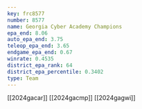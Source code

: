 ```yaml
---
key: frc8577
number: 8577
name: Georgia Cyber Academy Champions
epa_end: 8.06
auto_epa_end: 3.75
teleop_epa_end: 3.65
endgame_epa_end: 0.67
winrate: 0.4535
district_epa_rank: 64
district_epa_percentile: 0.3402
type: Team
---
```

[[2024gacar]]
[[2024gacmp]]
[[2024gagwi]]
